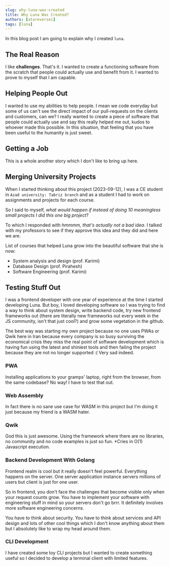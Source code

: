 ```yaml
---
slug: why-luna-was-created
title: Why Luna Was Created?
authors: [atareversei]
tags: [luna]
---
```


In this blog post I am going to explain why I created `luna`.

<!--truncate-->

## The Real Reason

I like **challenges**. That's it. I wanted to create a functioning software from the scratch that people could actually use and benefit from it. I wanted to prove to myself that I am capable.

## Helping People Out

I wanted to use my abilities to help people. I mean we code everyday but some of us can't see the direct impact of our pull-requests on the clients and customers, can we? I really wanted to create a piece of software that people could actually use and say this really helped me out, kudos to whoever made this possible. In this situation, that feeling that you have been useful to the humanity is just sweet.

## Getting a Job

This is a whole another story which I don't like to bring up here.

## Merging University Projects

When I started thinking about this project (2023-09-12), I was a CE student in `Azad university: Tabriz branch` and as a student I had to work on assignments and projects for each course.

So I said to myself, _what would happen if instead of doing 10 meaningless small projects I did this one big project_?

To which I responded with _hmmmm, that's actually not a bad idea_. I talked with my professors to see if they approve this idea and they did and here we are.

List of courses that helped Luna grow into the beautiful software that she is now:

- System analysis and design (prof. Karimi)
- Database Design (prof. Pirahesh)
- Software Engineering (prof. Karimi)

## Testing Stuff Out

I was a frontend developer with one year of experience at the time I started developing Luna. But boy, I loved developing software so I was trying to find a way to think about system design, write backend code, try new frontend frameworks out (there are literally new frameworks out every week in the JS community, isn't that just cool?) and grow some vegetation in the github.

The best way was starting my own project because no one uses PWAs or Qwik here in Iran because every company is so busy surviving the economical crisis they miss the real point of software development which is having fun using the latest and shiniest tools and then failing the project because they are not no longer supported :( Very sad indeed.

### PWA

Installing applications to your gramps' laptop, right from the browser, from the same codebase? No way! I have to test that out.

### Web Assembly

In fact there is no sane use case for WASM in this project but I'm doing it just because my friend is a WASM hater.

### Qwik

God this is just awesome. Using the framework where there are no libraries, no community and no code examples is just so fun. \*Cries in O(1) Javascript execution.

### Backend Development With Golang

Frontend realm is cool but it really doesn't feel powerful. Everything happens on the server. One server application instance servers millions of users but client is just for one user.

So in frontend, you don't face the challenges that become visible only when your request counts grow. You have to implement your software with engineering stuff in mind so your servers don't go brrr. It definitely involves more software engineering concerns.

You have to think about security. You have to think about services and API design and lots of other cool things which I don't know anything about them but I absolutely like to wrap my head around them.

### CLI Development

I have created some toy CLI projects but I wanted to create something useful so I decided to develop a terminal client with limited features.
